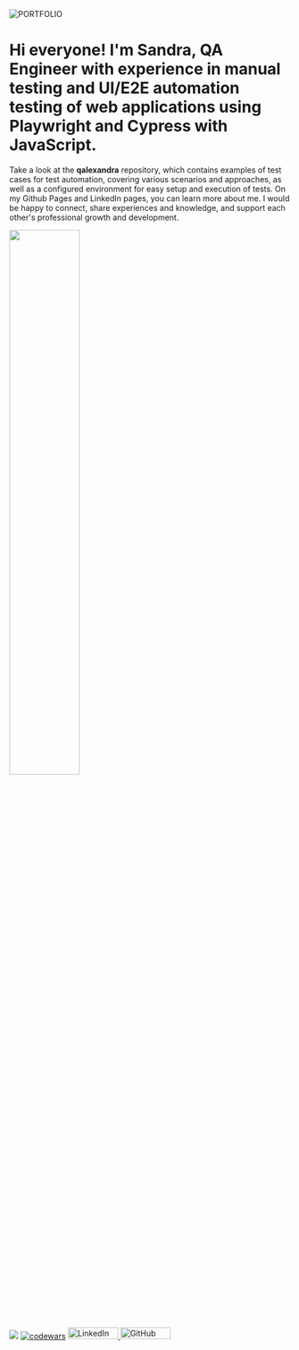 <image src="image/banner.jpg" alt="PORTFOLIO">

# Hi everyone! I'm Sandra, QA Engineer with experience in manual testing and UI/E2E automation testing of web applications using Playwright and Cypress with JavaScript.

Take a look at the **qalexandra** repository, which contains examples of test cases for test automation, covering various scenarios and approaches, as well as a configured environment for easy setup and execution of tests. On my Github Pages and LinkedIn pages, you can learn more about me. I would be happy to connect, share experiences and knowledge, and support each other's professional growth and development.

<img height="50%" width="auto" src ="https://github-readme-stats.vercel.app/api?username=Sandarella&show_icons=true&count_private=true&theme=darcula&hide_border=true&hide=issues,contribs&bg_color=00000000"> 




![](https://komarev.com/ghpvc/?username=Sandarella)  [![codewars](https://www.codewars.com/users/Buryatka/badges/micro)](https://www.codewars.com/users/Buryatka) <a href="https://www.linkedin.com/in/qalexandra"><img height=21.5 width="90" src="https://img.shields.io/badge/LinkedIn--_.svg?style=social&logo=linkedin" alt="LinkedIn"> 
<a href="https://sandarella.github.io/qalexandra"><img height=21.5 width="90" src="https://img.shields.io/badge/GitHub.io--_.svg?style=social&logo=GitHub" alt="GitHub"> 

  
 
<!--
**Sandarella/Sandarella** is a ✨ _special_ ✨ repository because its `README.md` (this file) appears on your GitHub profile.

Here are some ideas to get you started:

- 🔭 I’m currently working on ...
- 🌱 I’m currently learning ...
- 👯 I’m looking to collaborate on ...
- 🤔 I’m looking for help with ...
- 💬 Ask me about ...
- 📫 How to reach me: ...
- 😄 Pronouns: ...
- ⚡ Fun fact: ...


</a> [![](https://img.shields.io/github/followers/qalexandra?label=GitHub.io&style=social)](https://sandarella.github.io/qalexandra)
![](https://github-profile-summary-cards.vercel.app/api/cards/stats?username=Sandarella&theme=solarized_dark)
[![Readme Card](https://github-readme-stats.vercel.app/api/pin/?username=Sandarella&repo=qalexandra)](https://github.com/Sandarella/qalexandra) 
 [![teuchezh's GitHub Stats](https://github-readme-stats.vercel.app/api?username=Sandarella&count_private=true&show_icons=true&theme="")](https://github.com/teuchezh) 
 
 <img height="50%" width="auto" src ="https://github-readme-stats.vercel.app/api/top-langs/?username=Sandarella&layout=compact&hide_border=true&theme=darcula&bg_color=00000000&langs_count=6&hide=jupyter%20notebook,tex,css,php&exclude_repo=Pacman-AI">
 <a href="https://linkedin.com/in/stan-daniels-roth-278478127"><img src="https://img.shields.io/badge/linkedin-0077B5.svg?style=for-the-badge&logo=linkedin&logoColor=white"/></a> 
--> 
